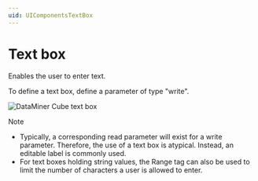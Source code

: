 ```yaml
---
uid: UIComponentsTextBox
---
```


# Text box

Enables the user to enter text.

To define a text box, define a parameter of type "write".

![DataMiner Cube text box](~/develop/images/uitextbox.png)

> [!NOTE]
>
> - Typically, a corresponding read parameter will exist for a write parameter. Therefore, the use of a text box is atypical. Instead, an editable label is commonly used.
> - For text boxes holding string values, the Range tag can also be used to limit the number of characters a user is allowed to enter.
